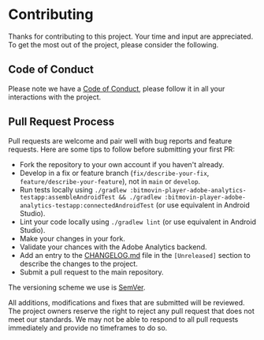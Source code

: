 # Contributing

Thanks for contributing to this project. Your time and input are appreciated. To get the most out of the project, please consider the following.

## Code of Conduct

Please note we have a [Code of Conduct](CODE_OF_CONDUCT.md), please follow it in all your interactions with the project.

## Pull Request Process

Pull requests are welcome and pair well with bug reports and feature requests. Here are some tips to follow before submitting your first PR:

- Fork the repository to your own account if you haven't already.
- Develop in a fix or feature branch (`fix/describe-your-fix`, `feature/describe-your-feature`), not in `main` or `develop`.
- Run tests locally using `./gradlew :bitmovin-player-adobe-analytics-testapp:assembleAndroidTest && ./gradlew :bitmovin-player-adobe-analytics-testapp:connectedAndroidTest` (or use equivalent in Android Studio).
- Lint your code locally using `./gradlew lint` (or use equivalent in Android Studio).
- Make your changes in your fork.
- Validate your chances with the Adobe Analytics backend.
- Add an entry to the [CHANGELOG.md](CHANGELOG.md) file in the `[Unreleased]` section to describe the changes to the project.
- Submit a pull request to the main repository.

The versioning scheme we use is [SemVer](http://semver.org/).

All additions, modifications and fixes that are submitted will be reviewed. The project owners reserve the right to reject any pull request that does not meet our standards. We may not be able to respond to all pull requests immediately and provide no timeframes to do so.
